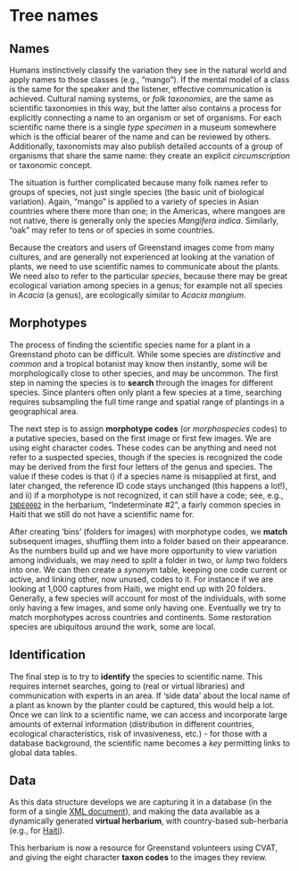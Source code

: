 # Tree names

## Names

Humans instinctively classify the variation they see in the natural
world and apply names to those classes (e.g., “mango”). If the mental
model of a class is the same for the speaker and the listener,
effective communication is achieved.  Cultural naming systems, or
_folk taxonomies_, are the same as scientific taxonomies in this way,
but the latter also contains a process for explicitly connecting a
name to an organism or set of organisms. For each scientific name
there is a single _type specimen_ in a museum somewhere which is the
official bearer of the name and can be reviewed by
others. Additionally, taxonomists may also publish detailed accounts
of a group of organisms that share the same name: they create an
explicit _circumscription_ or taxonomic concept.

The situation is further complicated because many folk names refer to
groups of species, not just single species (the basic unit of
biological variation). Again, “mango” is applied to a variety of
species in Asian countries where there more than one; in the Americas,
where mangoes are not native, there is generally only the species
_Mangifera indica_. Similarly, “oak” may refer to tens or of species
in some countries.

Because the creators and users of Greenstand images come from many
cultures, and are generally not experienced at looking at the
variation of plants, we need to use scientific names to communicate
about the plants. We need also to refer to the particular _species_,
because there may be great ecological variation among species in a
genus; for example not all species in _Acacia_ (a genus), are
ecologically similar to _Acacia mangium_.

## Morphotypes

The process of finding the scientific species name for a plant in a
Greenstand photo can be difficult. While some species are
_distinctive_ and _common_ and a tropical botanist may know then
instantly, some will be morphologically close to other species, and
may be uncommon. The first step in naming the species is to **search**
through the images for different species.  Since planters often only
plant a few species at a time, searching requires subsampling the full
time range and spatial range of plantings in a geographical area.

The next step is to assign **morphotype codes** (or _morphospecies_
codes) to a putative species, based on the first image or first few
images.  We are using eight character codes. These codes can be
anything and need not refer to a suspected species, though if the
species is recognized the code may be derived from the first four
letters of the genus and species.  The value if these codes is that i)
if a species name is misapplied at first, and later changed, the
reference ID code stays unchanged (this happens a lot!), and ii) if a
morphotype is not recognized, it can still have a code; see, e.g.,
[`INDE0002`][1] in
the herbarium, “Indeterminate #2”, a fairly common species in Haiti
that we still do not have a scientific name for.

After creating ‘bins’ (folders for images) with morphotype codes, we
**match** subsequent images, shuffling them into a folder based on
their appearance. As the numbers build up and we have more opportunity
to view variation among individuals, we may need to _split_ a folder
in two, or _lump_ two folders into one. We can then create a _synonym_
table, keeping one code current or active, and linking other, now
unused, codes to it. For instance if we are looking at 1,000 captures
from Haiti, we might end up with 20 folders. Generally, a few species
will account for most of the individuals, with some only having a few
images, and some only having one.  Eventually we try to match
morphotypes across countries and continents. Some restoration species
are ubiquitous around the work, some are local.

## Identification

The final step is to try to **identify** the species to scientific
name. This requires internet searches, going to (real or virtual
libraries) and communication with experts in an area. If ‘side data’
about the local name of a plant as known by the planter could be
captured, this would help a lot.  Once we can link to a scientific
name, we can access and incorporate large amounts of external
information (distribution in different countries, ecological
characteristics, risk of invasiveness, etc.) - for those with a
database background, the scientific name becomes a _key_ permitting
links to global data tables.

## Data

As this data structure develops we are capturing it in a database (in
the form of a single [XML document][2]), and making the data available
as a dynamically generated **virtual herbarium**, with country-based
sub-herbaria (e.g., for [Haiti][3]).

This herbarium is now a resource for Greenstand volunteers using CVAT,
and giving the eight character **taxon codes** to the images they
review.

[1]: https://herbarium.treetracker.org/guide/INDE0002.html
[2]: https://github.com/Greenstand/Tree_Species/blob/master/tree_species.xml
[3]: https://herbarium.treetracker.org/guide/guide_ht.html
